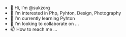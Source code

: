 - 👋 Hi, I’m @sukzorg
- 👀 I’m interested in Php, Pyhton, Design, Photography 
- 🌱 I’m currently learning Pyhton
- 💞️ I’m looking to collaborate on ...
- 📫 How to reach me ...

<!---
sukzorg/sukzorg is a ✨ special ✨ repository because its `README.md` (this file) appears on your GitHub profile.
You can click the Preview link to take a look at your changes.
--->
